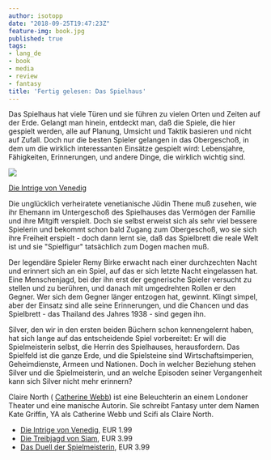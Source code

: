 ```yaml
---
author: isotopp
date: "2018-09-25T19:47:23Z"
feature-img: book.jpg
published: true
tags:
- lang_de
- book
- media
- review
- fantasy
title: 'Fertig gelesen: Das Spielhaus'
---
```

Das Spielhaus hat viele Türen und sie führen zu vielen Orten und Zeiten auf der Erde. Gelangt man hinein, entdeckt man, daß die Spiele, die hier gespielt werden, alle auf Planung, Umsicht und Taktik basieren und nicht auf Zufall. Doch nur die besten Spieler gelangen in das Obergeschoß, in dem um die wirklich interessanten Einsätze gespielt wird: Lebensjahre, Fähigkeiten, Erinnerungen, und andere Dinge, die wirklich wichtig sind.

[![](https://blog.koehntopp.info/uploads/2018/09/spielhaus.jpg)](https://www.amazon.de/gp/product/B01KTM71SC)

[Die Intrige von Venedig](https://www.amazon.de/gp/product/B01KTM71SC)

Die unglücklich verheiratete venetianische Jüdin Thene muß zusehen, wie ihr Ehemann im Untergeschoß des Spielhauses das Vermögen der Familie und ihre Mitgift verspielt. Doch sie selbst erweist sich als sehr viel bessere Spielerin und bekommt schon bald Zugang zum Obergeschoß, wo sie sich ihre Freiheit erspielt - doch dann lernt sie, daß das Spielbrett die reale Welt ist und sie "Spielfigur" tatsächlich zum Dogen machen muß.

Der legendäre Spieler Remy Birke erwacht nach einer durchzechten Nacht und erinnert sich an ein Spiel, auf das er sich letzte Nacht eingelassen hat. Eine Menschenjagd, bei der ihn erst der gegnerische Spieler versucht zu stellen und zu berühren, und danach mit umgedrehten Rollen er den Gegner. Wer sich dem Gegner länger entzogen hat, gewinnt. Klingt simpel, aber der Einsatz sind alle seine Erinnerungen, und die Chancen und das Spielbrett - das Thailand des Jahres 1938 - sind gegen ihn.

Silver, den wir in den ersten beiden Büchern schon kennengelernt haben, hat sich lange auf das entscheidende Spiel vorbereitet: Er will die Spielmeisterin selbst, die Herrin des Spielhauses, herausfordern. Das Spielfeld ist die ganze Erde, und die Spielsteine sind Wirtschaftsimperien, Geheimdienste, Armeen und Nationen. Doch in welcher Beziehung stehen Silver und die Spielmeisterin, und an welche Episoden seiner Vergangenheit kann sich Silver nicht mehr erinnern?

Claire North (
[Catherine Webb](https://en.wikipedia.org/wiki/Catherine_Webb)) ist eine Beleuchterin an einem Londoner Theater und eine manische Autorin. Sie schreibt Fantasy unter dem Namen Kate Griffin, YA als Catherine Webb und Scifi als Claire North.

- [Die Intrige von Venedig](https://www.amazon.de/gp/product/B01KTM71SC), EUR 1.99
- [Die Treibjagd von Siam](https://www.amazon.de/gp/product/B01KTM7452), EUR 3.99
- [Das Duell der Spielmeisterin](https://www.amazon.de/gp/product/B01KTM72RM), EUR 3.99
